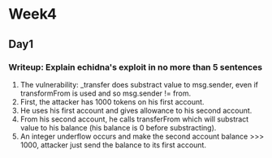 # Week4

## Day1

### Writeup: Explain echidna's exploit in no more than 5 sentences
1. The vulnerability: _transfer does substract value to msg.sender, even if transformFrom is used and so msg.sender != from.
2. First, the attacker has 1000 tokens on his first account.
3. He uses his first account and gives allowance to his second account.
4. From his second account, he calls transferFrom which will substract value to his balance (his balance is 0 before substracting).
5. An integer underflow occurs and make the second account balance >>> 1000, attacker just send the balance to its first account.


